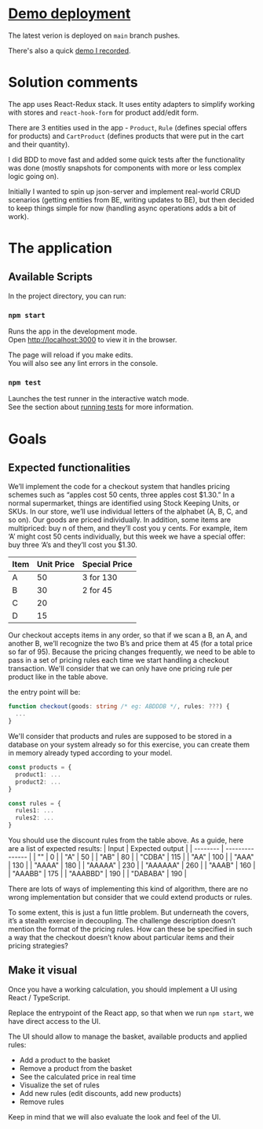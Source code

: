 # [Demo deployment](https://letters-shop.vercel.app/)
The latest verion is deployed on `main` branch pushes.

There's also a quick [demo I recorded](https://youtu.be/WAf0bKGh010).

# Solution comments
The app uses React-Redux stack. It uses entity adapters to simplify working with stores and `react-hook-form` for product add/edit form.

There are 3 entities used in the app - `Product`, `Rule` (defines special offers for products) and `CartProduct` (defines products that were put in the cart and their quantity).

I did BDD to move fast and added some quick tests after the functionality was done (mostly snapshots for components with more or less complex logic going on).

Initially I wanted to spin up json-server and implement real-world CRUD scenarios (getting entities from BE, writing updates to BE), but then decided to keep things simple for now (handling async operations adds a bit of work). 

# The application

## Available Scripts

In the project directory, you can run:

### `npm start`

Runs the app in the development mode.\
Open [http://localhost:3000](http://localhost:3000) to view it in the browser.

The page will reload if you make edits.\
You will also see any lint errors in the console.

### `npm test`

Launches the test runner in the interactive watch mode.\
See the section about [running tests](https://facebook.github.io/create-react-app/docs/running-tests) for more information.

# Goals

## Expected functionalities

We’ll implement the code for a checkout system that handles pricing schemes such as “apples cost 50 cents, three apples cost $1.30.”
In a normal supermarket, things are identified using Stock Keeping Units, or SKUs. In our store, we’ll use individual letters of the alphabet (A, B, C, and so on). Our goods are priced individually. In addition, some items are multipriced: buy n of them, and they’ll cost you y cents. For example, item ‘A’ might cost 50 cents individually, but this week we have a special offer: buy three ‘A’s and they’ll cost you $1.30.

| Item | Unit Price | Special Price |
| ---- | ---------- | ------------- |
| A    | 50         | 3 for 130     |
| B    | 30         | 2 for 45      |
| C    | 20         |
| D    | 15         |

Our checkout accepts items in any order, so that if we scan a B, an A, and another B, we’ll recognize the two B’s and price them at 45 (for a total price so far of 95). Because the pricing changes frequently, we need to be able to pass in a set of pricing rules each time we start handling a checkout transaction.
We'll consider that we can only have one pricing rule per product like in the table above.

the entry point will be:
```ts
function checkout(goods: string /* eg: ABDDDB */, rules: ???) {
  ...
}
```

We'll consider that products and rules are supposed to be stored in a database on your system already so for this exercise, you can create them in memory already typed according to your model.

```ts
const products = {
  product1: ...
  product2: ...
}

const rules = {
  rules1: ...
  rules2: ...
}
```

You should use the discount rules from the table above.
As a guide, here are a list of expected results:
| Input    | Expected output |
| -------- | --------------- |
| ""       | 0               |
| "A"      | 50              |
| "AB"     | 80              |
| "CDBA"   | 115             |
| "AA"     | 100             |
| "AAA"    | 130             |
| "AAAA"   | 180             |
| "AAAAA"  | 230             |
| "AAAAAA" | 260             |
| "AAAB"   | 160             |
| "AAABB"  | 175             |
| "AAABBD" | 190             |
| "DABABA" | 190             |

There are lots of ways of implementing this kind of algorithm, there are no wrong implementation but consider that we could extend products or rules.

To some extent, this is just a fun little problem. But underneath the covers, it’s a stealth exercise in decoupling. The challenge description doesn’t mention the format of the pricing rules. How can these be specified in such a way that the checkout doesn’t know about particular items and their pricing strategies?

## Make it visual

Once you have a working calculation, you should implement a UI using React / TypeScript.

Replace the entrypoint of the React app, so that when we run `npm start`, we have direct access to the UI.

The UI should allow to manage the basket, available products and applied rules:
* Add a product to the basket
* Remove a product from the basket
* See the calculated price in real time
* Visualize the set of rules
* Add new rules (edit discounts, add new products)
* Remove rules

Keep in mind that we will also evaluate the look and feel of the UI.

